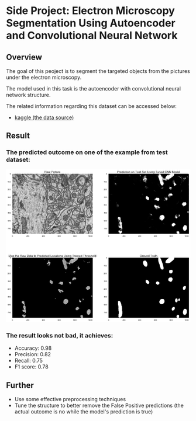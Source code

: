 # Side Project: Electron Microscopy Segmentation Using Autoencoder and Convolutional Neural Network

## Overview
The goal of this peoject is to segment the targeted objects from the pictures under the electron microscopy.

The model used in this task is the autoencoder with convolutional neural network structure.

The related information regarding this dataset can be accessed below:
* [kaggle (the data source)](https://www.kaggle.com/kmader/electron-microscopy-3d-segmentation)

## Result
### The predicted outcome on one of the example from test dataset:
<img src="https://github.com/lwkuant/Side_project_Electron_microscopy_segmentation/blob/master/Compare_test_result.png">

### The result looks not bad, it achieves:
* Accuracy: 0.98
* Precision: 0.82
* Recall: 0.75
* F1 score: 0.78

## Further
* Use some effective preprocessing techniques
* Tune the structure to better remove the False Positive predictions (the actual outcome is no while the model's prediction is true)

